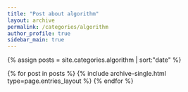 ```yaml
---
title: "Post about algorithm"
layout: archive
permalink: /categories/algorithm
author_profile: true
sidebar_main: true
---
```


{% assign posts = site.categories.algorithm | sort:"date" %}

{% for post in posts %}
  {% include archive-single.html type=page.entries_layout %}
{% endfor %}

